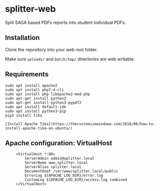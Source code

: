 # splitter-web
Split SAGA based PDFs reports into student individual PDFs.

## Installation
Clone the repository into your web root folder.

Make sure `uploads/` and `batch/tmp/` directories are web writable.

## Requirements
```
sudo apt install apache2
sudo apt install php7-4-cli
sudo apt install php libapache2-mod-php
sudo apt-get install python3	
sudo apt-get install python3-pypdf2
sudo apt install default-jdk
sudo apt install python3-pip
pip3 install tika

[Install Apache Tika](https://thecustomizewindows.com/2018/06/how-to-install-apache-tika-on-ubuntu/)
```

## Apache configuration: VirtualHost
```
	 <VirtualHost *:80>
		 ServerAdmin admin@splitter.local
		 ServerName www.splitter.local
		 ServerAlias splitter.local
		 DocumentRoot /var/www/splitter.local/public
		 ErrorLog ${APACHE_LOG_DIR}/error.log
		 CustomLog ${APACHE_LOG_DIR}/access.log combined
	 </VirtualHost>
```

